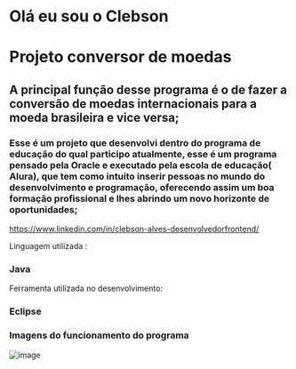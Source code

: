 <h1 align=”left”> Olá eu sou o Clebson<h1>
  
# Projeto conversor de moedas 

## A principal função desse programa é o de fazer a conversão de moedas internacionais para a moeda brasileira e vice versa;

### Esse é um projeto que desenvolvi dentro do programa de educação do qual participo atualmente, esse é um programa pensado pela Oracle e executado pela escola de educação( Alura), que tem como intuito inserir pessoas no mundo do desenvolvimento e programação, oferecendo assim um boa formação profissional e lhes abrindo um novo horizonte de oportunidades;

https://www.linkedin.com/in/clebson-alves-desenvolvedorfrontend/

Linguagem utilizada :

### Java 

Ferramenta utilizada no desenvolvimento:

### Eclipse 
###  Imagens do funcionamento do programa
![image](https://user-images.githubusercontent.com/120985120/226634420-02d4870b-d775-4bf0-8407-6ce9353ad56d.png)






















>




















>







































































































































































































































>



























































































































































































































































































































































































































































